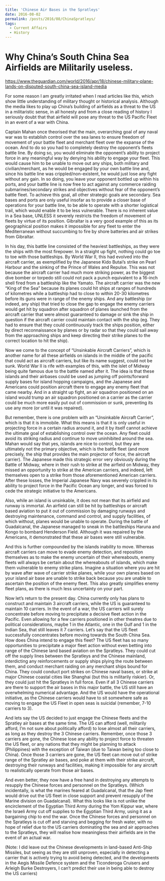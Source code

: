 ```yaml
---
title: 'Chinese Air Bases in the Spratleys'
date: 2016-08-02
permalink: /posts/2016/08/ChinaSpratleys/
tags:
  - Current Affairs
  - History
---
```


Why China’s South China Sea Airfields are Militarily useless.
======

https://www.theguardian.com/world/2016/apr/18/chinese-military-plane-lands-on-disputed-south-china-sea-island-media

For some reason I am greatly irritated when I read articles like this, which show little understanding of military thought or historical analysis. Although the media likes to play up China’s building of airfields as a threat to the US in a militaristic sense, in all honesty and from a close reading of history I seriously doubt that that airfield will pose any threat to the US Pacific Fleet in an event of a war with China.

Captain Mahan once theorised that the main, overarching goal of any naval war was to establish control over the sea lanes to ensure freedom of movement of your battle fleet and merchant fleet over the expanse of the ocean. And to do so you had to completely destroy the opponent’s fleets battle line. By doing so, you would eliminate the opponent’s ability to project force in any meaningful way by denying his ability to engage your fleet. This would cause him to be unable to move out any ships, both military and civilian/merchant, as he would be engaged by your own battle line and, since his battle line was crippled/non-existent, he would just lose any fight without any gain. In so doing, you leave your opponent bottled up within his ports, and your battle line is now free to act against any commerce raiding submarines/secondary strikes and objectives without fear of the opponent’s battle fleet. To achieve this goal, all other strategic goals are secondary. Sea bases and ports are only useful insofar as to provide a closer base of operations for your battle line, to be able to operate with a shorter logistical trail, which would enable it to be less vulnerable. There is no inherent value in a Sea base, UNLESS it severely restricts the freedom of movement of fleets by virtue of its position. Gibraltar is a very good example of this as its geographical position makes it impossible for any fleet to enter the Mediterranean without succumbing to fire by shore batteries and air strikes from Gibraltar.

In his day, this battle line consisted of the heaviest battleships, as they were the ships with the most firepower. In a straight up fight, nothing could go toe to toe with those battleships. By World War II, this had evolved into the aircraft carrier, as exemplified by the Japanese Kido Butai’s strike on Pearl Harbour and the sinking of the Prince of Wales and Repulse. This was not because the aircraft carrier had much more striking power, as the biggest dive bomber or torpedo still could not pack a punch equivalent to a 16-inch shell fired from a battleship like the Yamato. The aircraft carrier was the new “King of the Sea” because its planes could hit ships at ranges of hundreds of kilometres while a battleship had to close to within 20-30 kilometres before its guns were in range of the enemy ships. And any battleship (or indeed, any ship) that tried to close the gap to engage the enemy carriers would get hit by squadron after squadron of planes launched from the aircraft carrier that were almost guaranteed to damage or sink the ship in question if the aircraft carrier could maintain contact with the ship (eg. They had to ensure that they could continuously track the ships position, either by direct reconnaissance by planes or by radar so that they could sail away from the approaching ships and keep directing their strike planes to the correct location to hit the ship).

Now we come to the concept of “Unsinkable Aircraft Carriers”, which is another name for all these airfields on islands in the middle of the pacific that could act as aircraft carriers, but like its name suggest, could not be sunk. World War II is rife with examples of this, with the islet of Midway being quite famous due to the battle named after it. The idea is that these islands and their airbases could be used as jumping off points/forward supply bases for island hopping campaigns, and the Japanese and Americans could position aircraft there to engage any enemy fleet that came nearby. And in a straight up fight, an air squadron positioned on an island would trump an air squadron positioned on a carrier as the carrier could be much more easily put out of commission or sunk, preventing its use any more (or until it was repaired).

But remember, there is one problem with an “Unsinkable Aircraft Carrier”, which is that it is immobile. What this means is that it is only useful in projecting force in a certain radius around it, and it by itself cannot achieve the ultimate goal of establishing control over the ocean. Any fleet could avoid its striking radius and continue to move uninhibited around the sea. Mahan would say that yes, islands are nice to control, but they are ultimately not the primary objective, which is the battle fleet (and more precisely, the ship that provides the main projector of force, the aircraft carrier). The Japanese made this strategic error very obviously during the Battle of Midway, where in their rush to strike at the airfield on Midway, they missed an opportunity to strike at the American carriers, and indeed, left themselves open to a strike from those aforementioned American carriers. After these losses, the Imperial Japanese Navy was severely crippled in its ability to project force in the Pacific Ocean any longer, and was forced to cede the strategic initiative to the Americans.

Also, while an island is unsinkable, it does not mean that its airfield and runway is immortal. An airfield can still be hit by battleships or aircraft based aviation to put it out of commission by damaging runways and destroying maintenance, command and control, and supply facilities, of which without, planes would be unable to operate. During the battle of Guadalcanal, the Japanese managed to sneak in the battleships Haruna and Kongo to bombard Henderson Field. Although it was repaired by the Americans, it demonstrated that these air bases were still vulnerable. 

And this is further compounded by the islands inability to move. Whereas aircraft carriers can move to evade enemy detection, and reposition themselves as to make the enemy uncertain of their whereabouts, enemy fleets will always be certain about the whereabouts of islands, which make them vulnerable to enemy strike plans. Imagine a situation where you are hit by wave after wave of carrier strike planes, while your own planes based on your island air base are unable to strike back because you are unable to ascertain the position of the enemy fleet. This also greatly simplifies enemy fleet plans, as there is much less uncertainty on your part.

Now let’s return to the present day. China currently only has plans to construct and maintain 3 aircraft carriers, while the US is guaranteed to maintain 10 carriers. In the event of a war, the US carriers will surely concentrate before moving to precipitate a decisive fleet action in the Pacific. Even allowing for a few carriers positioned in other theatres due to political considerations, maybe 1 in the Atlantic, one in the Gulf and 1 in the Indian Sea, that still leaves it 7 carriers. Let’s say that the US fleet successfully concentrates before moving towards the South China Sea. How does China intend to engage this fleet? The US fleet has so many opportunities to precipitate a major fleet action without even betting into range of the Chinese land based aviation on the Spratleys. They could cut off the supply lines between the Spratleys and the Chinese mainland, interdicting any reinforcements or supply ships plying the route between them, and conduct merchant raiding on any merchant ships bound for China. They could conduct port strikes on Chinese naval bases, or strike at major Chinese coastal cities like Shanghai (but this is militarily riskier). Or, they could just hit the Spratleys in full force. Even if all 3 Chinese carriers are there to support the air bases in this major battle, the US still have an overwhelming numerical advantage. And the US would have the operational initiative, as the Chinese carriers would have to sit somewhere safe as moving to engage the US Fleet in open seas is suicidal (remember, 7-10 carriers to 3).

And lets say the US decided to just engage the Chinese fleets and the Spratley air bases at the same time. The US can afford (well, militarily afford, I’m not sure about politically afford) to lose almost all their carriers, as long as they destroy the 3 Chinese carriers. Remember, once those 3 carriers are gone, the Chinese lose any ability to project force to threaten the US fleet, or any nations that they might be planning to attack (Philippines) with the exception of Taiwan (due to Taiwan being too close to China). Once those 3 carriers are gone, the US fleet can move out of strike range of the Spratley air bases, and poke at them with their strike aircraft, destroying their runways and facilities, making it impossible for any aircraft to realistically operate from those air bases. 

And even better, they now have a free hand in destroying any attempts to resupply the Chinese forces and personnel on the Spratleys. (Which incidentally, is what the marines feared at Guadalcanal, that the Jap fleet would drive out the US fleet in close support and prevent resupply of the Marine division on Guadalcanal). What this looks like is not unlike the encirclement of the Egyptian Third Army during the Yom Kippur war, where the Israeli Army cut off supplies to the Egyptian Third Army, using it as a bargaining chip to end the war. Once the Chinese forces and personnel on the Spratleys is cut off and starving and begging for fresh water, with no hope of relief due to the US carriers dominating the sea and air approaches to the Spratleys, they will realise how meaningless their airfields are in the event of an actual war.

(Note: I did leave out the Chinese developments in land-based Anti-Ship Missiles, but seeing as they are still unproven, especially in detecting a carrier that is actively trying to avoid being detected, and the developments in the Aegis Missile Defence system and the Ticonderoga Cruisers and Arleigh Burke Destroyers, I can’t predict their use in being able to destroy the US carriers)
